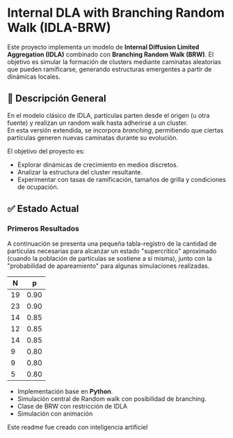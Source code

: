 # Internal DLA with Branching Random Walk (IDLA-BRW)

Este proyecto implementa un modelo de **Internal Diffusion Limited Aggregation (IDLA)** combinado con **Branching Random Walk (BRW)**. El objetivo es simular la formación de clusters mediante caminatas aleatorias que pueden ramificarse, generando estructuras emergentes a partir de dinámicas locales.

## 🧠 Descripción General

En el modelo clásico de IDLA, partículas parten desde el origen (u otra fuente) y realizan un random walk hasta adherirse a un cluster.  
En esta versión extendida, se incorpora *branching*, permitiendo que ciertas partículas generen nuevas caminatas durante su evolución.

El objetivo del proyecto es:
- Explorar dinámicas de crecimiento en medios discretos.
- Analizar la estructura del cluster resultante.
- Experimentar con tasas de ramificación, tamaños de grilla y condiciones de ocupación.

## ✅ Estado Actual

### Primeros Resultados

A continuación se presenta una pequeña tabla-registro de la cantidad de particulas necesarias para alcanzar un estado "supercritico" aproximado (cuando la población de partículas se sostiene a si misma), junto con la "probabilidad de apareamiento" para algunas simulaciones realizadas.


| N | p |
|---|---|
| 19  | 0.90|
| 23  | 0.90|
| 14  | 0.85|
| 12  | 0.85|
| 14  | 0.85|
| 9  | 0.80|
| 9  | 0.80|
| 5 | 0.80|


- Implementación base en **Python**.
- Simulación central de Random walk con posibilidad de branching.
- Clase de BRW con restricción de IDLA
- Simulación con animación


Este readme fue creado con inteligencia artificiel
